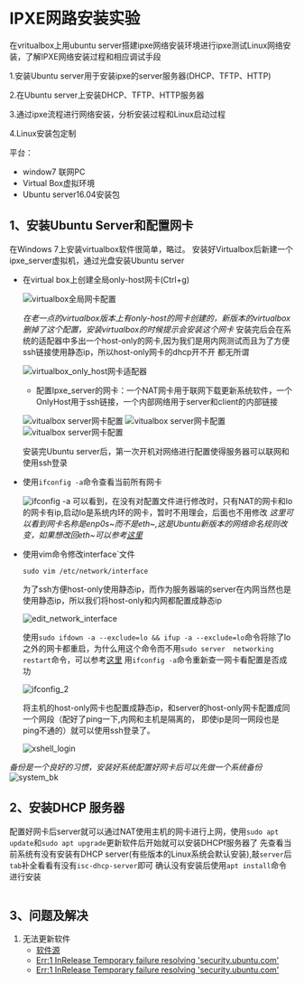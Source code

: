 # IPXE网路安装实验
在vritualbox上用ubuntu server搭建ipxe网络安装环境进行ipxe测试Linux网络安装，了解IPXE网络安装过程和相应调试手段

1.安装Ubuntu server用于安装ipxe的server服务器(DHCP、TFTP、HTTP)

2.在Ubuntu server上安装DHCP、TFTP、HTTP服务器

3.通过ipxe流程进行网络安装，分析安装过程和Linux启动过程

4.Linux安装包定制

平台：
   - window7 联网PC
   - Virtual Box虚拟环境
   - Ubuntu server16.04安装包
## 1、安装Ubuntu Server和配置网卡
在Windows 7上安装virtualbox软件很简单，略过。
安装好Virtualbox后新建一个ipxe_server虚拟机，通过光盘安装Ubuntu server
- 在virtual box上创建全局only-host网卡(Ctrl+g)

    ![virtualbox全局网卡配置](pictures/ipxe/virtualbox_global_net.jpg)

    *在老一点的virtualbox版本上有only-host的网卡创建的，新版本的virtualbox删掉了这个配置，安装virtualbox的时候提示会安装这个网卡*
    安装完后会在系统的适配器中多出一个host-only的网卡,因为我们是用内网测试而且为了方便ssh链接使用静态ip，所以host-only网卡的dhcp开不开
    都无所谓

    ![virtualbox_only_host网卡适配器](pictures/ipxe/virtualbox_host_only.jpg)
    - 配置Ipxe_server的网卡：一个NAT网卡用于联网下载更新系统软件，一个OnlyHost用于ssh链接，一个内部网络用于server和client的内部链接

    ![vitualbox server网卡配置](pictures/ipxe/server_virtual_net1.jpg)
    ![vitualbox server网卡配置](pictures/ipxe/server_virtual_net2.jpg)
    ![vitualbox server网卡配置](pictures/ipxe/server_virtual_net3.jpg)

    安装完Ubuntu server后，第一次开机对网络进行配置使得服务器可以联网和使用ssh登录
- 使用`ifconfig -a`命令查看当前所有网卡

    ![ifconfig -a](pictures/ipxe/ifconfig.jpg)
    可以看到，在没有对配置文件进行修改时，只有NAT的网卡和lo的网卡有ip,启动lo是系统内环的网卡，暂时不用理会，后面也不用修改
    *这里可以看到网卡名称是enp0s~而不是eth~,这是Ubuntu新版本的网络命名规则改变，如果想改回eth~可以参考[这里]()*

- 使用vim命令修改interface`文件
    
    ```commandline
    sudo vim /etc/network/interface
    ```
    为了ssh方便host-only使用静态ip，而作为服务器端的server在内网当然也是使用静态ip，所以我们将host-only和内网都配置成静态ip
    
    ![edit_network_interface](pictures/ipxe/edit_interface.jpg)
    
    使用`sudo ifdown -a --exclude=lo && ifup -a --exclude=lo`命令将除了lo之外的网卡都重启，为什么用这个命令而不用`sudo server 
    networking restart`命令，可以参考[这里](https://askubuntu.com/questions/230698/how-to-restart-the-networking-service/376586#376586)
    用`ifconfig -a`命令重新查一网卡看配置是否成功
    
    ![ifconfig_2](pictures/ipxe/ifconfig_2.jpg)
    
    将主机的host-only网卡也配置成静态ip，和server的host-only网卡配置成同一个网段（配好了ping一下,内网和主机是隔离的，
    即使ip是同一网段也是ping不通的）就可以使用ssh登录了。
    
    ![xshell_login](pictures/ipxe/xshell_login.jpg)
    
*备份是一个良好的习惯，安装好系统配置好网卡后可以先做一个系统备份*
![system_bk](pictures/ipxe/system_bk1.jpg)

## 2、安装DHCP 服务器
配置好网卡后server就可以通过NAT使用主机的网卡进行上网，使用`sudo apt update`和`sudo apt upgrade`更新软件后开始就可以安装DHCPf服务器了
先查看当前系统有没有安装有DHCP server(有些版本的Linux系统会默认安装),敲`server`后`tab`补全看看有没有`isc-dhcp-server`即可
确认没有安装后使用`apt install`命令进行安装
```commandline

```

## 3、问题及解决
1. 无法更新软件
    - [软件源](https://www.linuxidc.com/Linux/2013-05/83902.htm)
    - [Err:1 InRelease Temporary failure resolving 'security.ubuntu.com'](https://stackoverflow.com/questions/48023238/apt-get-commands-doesnt-work-in-docker-containers)
    - [Err:1 InRelease Temporary failure resolving 'security.ubuntu.com'](https://www.cnblogs.com/yunhua-521/p/7117547.html)